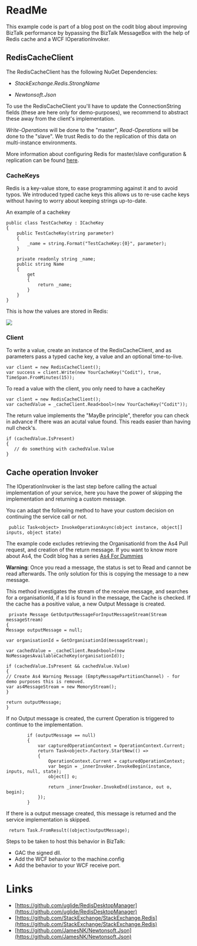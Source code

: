 # ReadMe #

This example code is part of a blog post on the codit blog about improving BizTalk performance by bypassing the BizTalk MessageBox with the help of Redis cache and a WCF IOperationInvoker.


## RedisCacheClient ##

The RedisCacheClient has the following NuGet Dependencies:

- *StackExchange.Redis.StrongName*

- *Newtonsoft.Json*

To use the RedisCacheClient you'll have to update the ConnectionString fields (these are here only for demo-purposes), we recommend to abstract these away from the client's implementation.  

*Write-Operations* will be done to the "master", *Read-Operations* will be done to the "slave". We trust Redis to do the replication of this data on multi-instance environments. 

More information about configuring Redis for master/slave configuration & replication can be found [here](http://redis.io/topics/replication "Official Redis documentation"). 

### CacheKeys ###
Redis is a key-value store, to ease programming against it and to avoid typos. We introduced typed cache keys this allows us to re-use cache keys without having to worry about keeping strings up-to-date. 

An example of a cachekey


	public class TestCacheKey : ICacheKey
	{
		public TestCacheKey(string parameter)
        {
            _name = string.Format("TestCacheKey:{0}", parameter);
        }

        private readonly string _name; 
        public string Name
        {
            get
            {
                return _name;
            }
        }
	}


This is how the values are stored in Redis:

![](https://github.com/msjonathan/Codit.Blog.Cache/blob/master/Images/RedisDesktopManager.PNG?raw=true)

### Client ###

To write a value, create an instance of the RedisCacheClient, and as parameters pass a typed cache key, a value and an optional time-to-live. 


    var client = new RedisCacheClient();
    var success = client.Write(new YourCacheKey("Codit"), true, TimeSpan.FromMinutes(15));

To read a value with the client, you only need to have a cacheKey

    var client = new RedisCacheClient();
    var cachedValue = _cacheClient.Read<bool>(new YourCacheKey("Codit"));

The return value implements the "MayBe principle", therefor you can check in advance if there was an acutal value found. This reads easier than having null check's. 

    if (cachedValue.IsPresent)
    {
       // do something with cachedValue.Value
    }



## Cache operation Invoker ##

The IOperationInvoker is the last step before calling the actual implementation of your service, here you have the power of skipping the implementation and returning a custom message.  

You can adapt the following method to have your custom decision on continuing the service call or not. 

     public Task<object> InvokeOperationAsync(object instance, object[] inputs, object state)

The example code excludes retrieving the OrganisationId from the As4 Pull request, and creation of the return message. If you want to know more about As4, the Codit blog has a series [As4 For Dummies](http://www.codit.eu/blog/2016/02/01/as4-for-dummies-part-i-introduction/)

**Warning**: Once you read a message, the status is set to Read and cannot be read afterwards. The only solution for this is copying the message to a new message. 

This method investigates the stream of the receive message, and searches for a organisationId, if a Id is found in the message, the Cache is checked. If the cache has a positive value, a new Output Message is created. 

     private Message GetOutputMessageForInputMessageStream(Stream messageStream)
    {
    Message outputMessage = null;
    
    var organisationId = GetOrganisationId(messageStream);
    
    var cachedValue = _cacheClient.Read<bool>(new NoMessagesAvailableCacheKey(organisationId));
    
    if (cachedValue.IsPresent && cachedValue.Value)
    {
    // Create As4 Warning Message (EmptyMessagePartitionChannel) - for demo purposes this is removed.
    var as4MessageStream = new MemoryStream();
    }
    
    return outputMessage;
    }
 
If no Output message is created, the current Operation is triggered to continue to the implementation.

            if (outputMessage == null)
            {
                var capturedOperationContext = OperationContext.Current;
                return Task<object>.Factory.StartNew(() =>
                {
                    OperationContext.Current = capturedOperationContext;
                    var begin = _innerInvoker.InvokeBegin(instance, inputs, null, state);
                    object[] o;

                    return _innerInvoker.InvokeEnd(instance, out o, begin);
                });
            }

If there is a output message created, this message is returned and the service implementation is skipped.  

     return Task.FromResult((object)outputMessage);

Steps to be taken to host this behavior in BizTalk: 

- GAC the signed dll. 
- Add the WCF behavior to the machine.config 
- Add the behavior to your WCF receive port. 



# Links #

- [https://github.com/uglide/RedisDesktopManager](https://github.com/uglide/RedisDesktopManager)
- [https://github.com/StackExchange/StackExchange.Redis](https://github.com/StackExchange/StackExchange.Redis)
- [https://github.com/JamesNK/Newtonsoft.Json](https://github.com/JamesNK/Newtonsoft.Json)